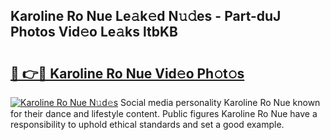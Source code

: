 ## Karoline Ro Nue Le𝚊k𝚎d N𝚞𝚍es - Part-duJ Photos Vid𝚎o Le𝚊ks ltbKB

# <h2><a href="http://fb104qf.evod.top/?m=Karoline+Ro+Nue">🔗 👉🔴 Karoline Ro Nue Vid𝚎o Ph𝚘t𝚘s</a></h2>

[![Karoline Ro Nue N𝚞d𝚎s](https://i.imgur.com/8V9OHl7.gif)](http://fb104qf.evod.top/?m=Karoline+Ro+Nue)
Social media personality Karoline Ro Nue known for their dance and lifestyle content. Public figures Karoline Ro Nue have a responsibility to uphold ethical standards and set a good example. 
